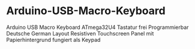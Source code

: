 # Arduino-USB-Macro-Keyboard
Arduino USB Macro Keyboard ATmega32U4 Tastatur frei Programmierbar Deutsche German Layout Resistiven Touchscreen Panel mit Papierhintergrund fungiert als Keypad
